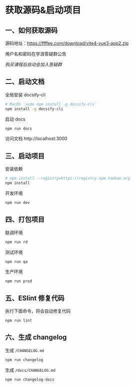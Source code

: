 # 获取源码&启动项目

## 一、如何获取源码

源码地址：https://ffffee.com/download/vite4-vue3-app2.zip

用户名和密码在学浪答疑群公告

_购买课程后自动会加入答疑群_

## 二、启动文档

全局安装 docsify-cli

```bash
# MacOS `sudo npm install -g docsify-cli`
npm install -g docsify-cli
```

启动 docs

```bash
npm run docs
```

访问文档 http://localhost:3000

## 三、启动项目

安装依赖

```bash
# npm install --registry=https://registry.npm.taobao.org
npm install
```

开发环境

```bash
npm run dev
```

## 四、打包项目

联调环境

```bash
npm run rd
```

测试环境

```bash
npm run qa
```

生产环境

```bash
npm run prod
```

## 五、ESlint 修复代码

执行下面命令，将会自动修复代码

```bash
npm run lint
```

## 六、生成 changelog

生成 `/CHANGELOG.md`

```bash
npm run changelog
```

生成 `/docs/CHANGELOG.md`

```bash
npm run changelog-docs
```
